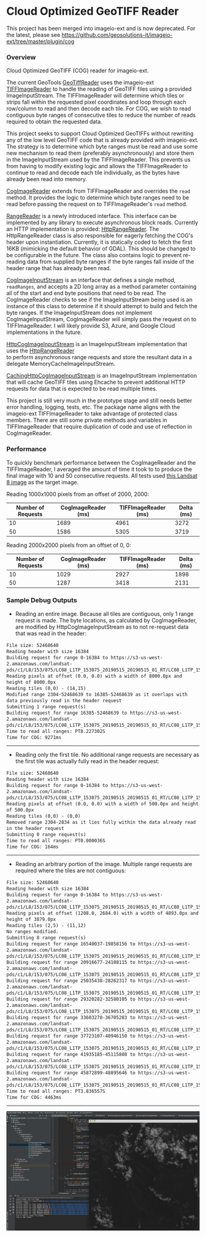 # Cloud Optimized GeoTIFF Reader 

This project has been merged into imageio-ext and is now deprecated.  For the latest, please see 
https://github.com/geosolutions-it/imageio-ext/tree/master/plugin/cog

### Overview
Cloud Optimized GeoTIFF (COG) reader for imageio-ext.   

The current GeoTools [GeoTiffReader](https://github.com/geotools/geotools/blob/master/modules/plugin/geotiff/src/main/java/org/geotools/gce/geotiff/GeoTiffReader.java) 
uses the imageio-ext [TIFFImageReader](https://github.com/geosolutions-it/imageio-ext/blob/master/plugin/tiff/src/main/java/it/geosolutions/imageioimpl/plugins/tiff/TIFFImageReader.java) 
to handle the reading of GeoTIFF files using a provided ImageInputStream.  The TIFFImageReader will determine which tiles 
or strips fall within the requested pixel coordinates and loop through each row/column to read and then decode each 
tile.  For COG, we wish to read contiguous byte ranges of consecutive tiles to reduce the number of reads required to 
obtain the requested data.

This project seeks to support Cloud Optimized GeoTIFFs without rewriting any of the low level GeoTIFF code that is 
already provided with imageio-ext.  The strategy is to determine which byte ranges must be read and use some new 
mechanism to read them (preferably asynchronously) and store them in the ImageInputStream used by the TIFFImageReader.
This prevents us from having to modify existing logic and allows the TIFFImageReader to continue to read and decode each 
tile individually, as the bytes have already been read into memory.

[CogImageReader](./src/main/java/it/geosolutions/imageioimpl/plugins/tiff/CogImageReader.java) extends from TIFFImageReader 
and overrides the `read` method.  It provides the logic to determine which byte ranges need to be read before passing 
the request on to TIFFImageReader's `read` method. 

[RangeReader](./src/main/java/it/geosolutions/imageioimpl/plugins/tiff/RangeReader.java) is a newly introduced interface. 
This interface can be implemented by any library to execute asynchronous block reads.  Currently an HTTP implementation 
is provided: [HttpRangeReader](./src/main/java/it/geosolutions/imageioimpl/plugins/tiff/HttpRangeReader.java).  The 
HttpRangeReader class is also responsible for eagerly fetching the COG's header upon instantiation.  Currently, 
it is statically coded to fetch the first 16KB (mimicking the default behavior of GDAL).  This should be changed to be 
configurable in the future.  The class also contains logic to prevent re-reading data from supplied byte ranges if the 
byte ranges fall inside of the header range that has already been read. 

[CogImageInputStream](./src/main/java/it/geosolutions/imageioimpl/plugins/tiff/stream/CogImageInputStream.java) is an interface 
that defines a single method, `readRanges`, and accepts a 2D long array as a method parameter containing all of the 
start and end byte positions that need to be read.  The CogImageReader checks to see if the ImageInputStream being used 
is an instance of this class to determine if it should attempt to build and fetch the byte ranges.  If the 
ImageInputStream does not implement CogImageInputStream, CogImageReader will simply pass the request on to TIFFImageReader. 
I will likely provide S3, Azure, and Google Cloud implementations in the future.
 
[HttpCogImageInputStream](./src/main/java/it/geosolutions/imageioimpl/plugins/tiff/stream/HttpCogImageInputStream.java) is an 
ImageInputStream implementation that uses the [HttpRangeReader](./src/main/java/it/geosolutions/imageioimpl/plugins/tiff/HttpRangeReader)  
to perform asynchronous range requests and store the resultant data in a delegate MemoryCacheImageInputStream.  
 
[CachingHttpCogImageInputStream](./src/main/java/it/geosolutions/imageioimpl/plugins/tiff/stream/CachingHttpCogImageInputStream.java)
is an ImageInputStream implementation that will cache GeoTIFF tiles using Ehcache to prevent additional HTTP requests 
for data that is expected to be read multiple times. 

This project is still very much in the prototype stage and still needs better error handling, logging, tests, etc.  The 
package name aligns with the imageio-ext TIFFImageReader to take advantage of protected class members.  There are still 
some private methods and variables in TIFFImageReader that require duplication of code and use of reflection in 
CogImageReader.  

### Performance
To quickly benchmark performance between the CogImageReader and the TIFFImageReader, I averaged the amount of time it 
took to to produce the final image with 10 and 50 consecutive requests. All tests used [this Landsat 8 image](
https://s3-us-west-2.amazonaws.com/landsat-pds/c1/L8/153/075/LC08_L1TP_153075_20190515_20190515_01_RT/LC08_L1TP_153075_20190515_20190515_01_RT_B2.TIF) 
as the target image.

Reading 1000x1000 pixels from an offset of 2000, 2000:

| Number of Requests | CogImageReader (ms) | TIFFImageReader (ms) | Delta (ms) |
| ------------------ | -------------- | --------------- | ------ |
|        10          |      1689      |       4961      |  3272  |
|        50          |      1586      |       5305      |  3719  |

Reading 2000x2000 pixels from an offset of 0, 0:

| Number of Requests | CogImageReader (ms) | TIFFImageReader (ms) | Delta (ms) |
| ------------------ | -------------- | --------------- | ------ |
|        10          |      1029      |       2927      |  1898  |
|        50          |      1287      |       3418      |  2131  |

### Sample Debug Outputs
* Reading an entire image.  Because all tiles are contiguous, only 1 range request is made.  The byte locations, as 
calculated by CogImageReader, are modified by HttpCogImageInputStream as to not re-request data that was read in the 
header:
```
File size: 52468640
Reading header with size 16384
Building request for range 0-16384 to https://s3-us-west-2.amazonaws.com/landsat-pds/c1/L8/153/075/LC08_L1TP_153075_20190515_20190515_01_RT/LC08_L1TP_153075_20190515_20190515_01_RT_B2.TIF
Reading pixels at offset (0.0, 0.0) with a width of 8000.0px and height of 8000.0px
Reading tiles (0,0) - (14,15)
Modified range 2304-52468639 to 16385-52468639 as it overlaps with data previously read in the header request
Submitting 1 range request(s)
Building request for range 16385-52468639 to https://s3-us-west-2.amazonaws.com/landsat-pds/c1/L8/153/075/LC08_L1TP_153075_20190515_20190515_01_RT/LC08_L1TP_153075_20190515_20190515_01_RT_B2.TIF
Time to read all ranges: PT8.227302S
Time for COG: 9271ms
```
---
* Reading only the first tile.  No additional range requests are necessary as the first tile was actually fully read in 
the header request:
```
File size: 52468640
Reading header with size 16384
Building request for range 0-16384 to https://s3-us-west-2.amazonaws.com/landsat-pds/c1/L8/153/075/LC08_L1TP_153075_20190515_20190515_01_RT/LC08_L1TP_153075_20190515_20190515_01_RT_B2.TIF
Reading pixels at offset (0.0, 0.0) with a width of 500.0px and height of 500.0px
Reading tiles (0,0) - (0,0)
Removed range 2304-2834 as it lies fully within the data already read in the header request
Submitting 0 range request(s)
Time to read all ranges: PT0.000036S
Time for COG: 164ms
```
---
* Reading an arbitrary portion of the image.  Multiple range requests are required where the tiles are not contiguous:
```
File size: 52468640
Reading header with size 16384
Building request for range 0-16384 to https://s3-us-west-2.amazonaws.com/landsat-pds/c1/L8/153/075/LC08_L1TP_153075_20190515_20190515_01_RT/LC08_L1TP_153075_20190515_20190515_01_RT_B2.TIF
Reading pixels at offset (1208.0, 2684.0) with a width of 4893.0px and height of 3879.0px
Reading tiles (2,5) - (11,12)
No ranges modified.
Submitting 8 range request(s)
Building request for range 16540037-19858156 to https://s3-us-west-2.amazonaws.com/landsat-pds/c1/L8/153/075/LC08_L1TP_153075_20190515_20190515_01_RT/LC08_L1TP_153075_20190515_20190515_01_RT_B2.TIF
Building request for range 20916677-24108115 to https://s3-us-west-2.amazonaws.com/landsat-pds/c1/L8/153/075/LC08_L1TP_153075_20190515_20190515_01_RT/LC08_L1TP_153075_20190515_20190515_01_RT_B2.TIF
Building request for range 25035438-28262317 to https://s3-us-west-2.amazonaws.com/landsat-pds/c1/L8/153/075/LC08_L1TP_153075_20190515_20190515_01_RT/LC08_L1TP_153075_20190515_20190515_01_RT_B2.TIF
Building request for range 29320282-32580105 to https://s3-us-west-2.amazonaws.com/landsat-pds/c1/L8/153/075/LC08_L1TP_153075_20190515_20190515_01_RT/LC08_L1TP_153075_20190515_20190515_01_RT_B2.TIF
Building request for range 33603270-36705283 to https://s3-us-west-2.amazonaws.com/landsat-pds/c1/L8/153/075/LC08_L1TP_153075_20190515_20190515_01_RT/LC08_L1TP_153075_20190515_20190515_01_RT_B2.TIF
Building request for range 37723107-40946150 to https://s3-us-west-2.amazonaws.com/landsat-pds/c1/L8/153/075/LC08_L1TP_153075_20190515_20190515_01_RT/LC08_L1TP_153075_20190515_20190515_01_RT_B2.TIF
Building request for range 41935185-45115808 to https://s3-us-west-2.amazonaws.com/landsat-pds/c1/L8/153/075/LC08_L1TP_153075_20190515_20190515_01_RT/LC08_L1TP_153075_20190515_20190515_01_RT_B2.TIF
Building request for range 45872899-48895646 to https://s3-us-west-2.amazonaws.com/landsat-pds/c1/L8/153/075/LC08_L1TP_153075_20190515_20190515_01_RT/LC08_L1TP_153075_20190515_20190515_01_RT_B2.TIF
Time to read all ranges: PT3.836557S
Time for COG: 4463ms
```
---
![COG](./images/sample.png "COG")
